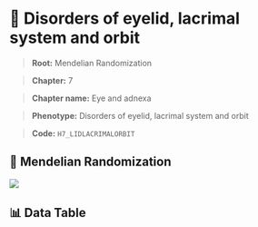 # 🧪 Disorders of eyelid, lacrimal system and orbit

> **Root:** Mendelian Randomization

> **Chapter:** 7  

> **Chapter name:** Eye and adnexa

> **Phenotype:** Disorders of eyelid, lacrimal system and orbit  

> **Code:** `H7_LIDLACRIMALORBIT`

## 🧬 Mendelian Randomization  

<img src="/MR/Figures/Forward/H7_LIDLACRIMALORBIT.png"/>

## 📊 Data Table

<CsvTableMRF src="/public/MR/Data/Forward/H7_LIDLACRIMALORBIT.csv"/>
